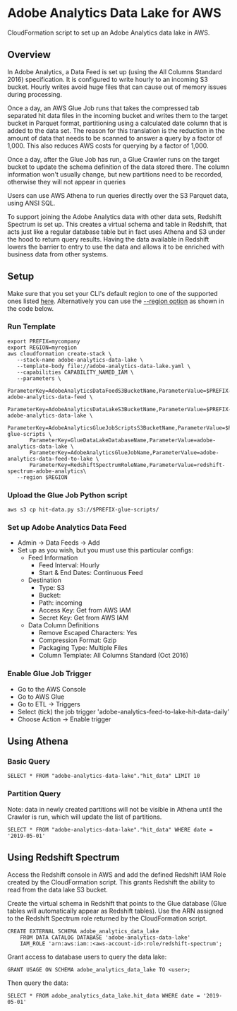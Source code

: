 # Adobe Analytics Data Lake for AWS

CloudFormation script to set up an Adobe Analytics data lake in AWS.

## Overview

In Adobe Analytics, a Data Feed is set up (using the All Columns Standard 2016)
specification.  It is configured to write hourly to an incoming S3 bucket.
Hourly writes avoid huge files that can cause out of memory issues during
processing.

Once a day, an AWS Glue Job runs that takes the compressed tab separated hit
data files in the incoming bucket and writes them to the target bucket in
Parquet format, partitioning using a calculated date column that is added to the
data set.  The reason for this translation is the reduction in the amount of
data that needs to be scanned to answer a query by a factor of 1,000.  This also
reduces AWS costs for querying by a factor of 1,000.

Once a day, after the Glue Job has run, a Glue Crawler runs on the target bucket
to update the schema definition of the data stored there.  The column
information won't usually change, but new partitions need to be recorded,
otherwise they will not appear in queries

Users can use AWS Athena to run queries directly over the S3 Parquet data, using
ANSI SQL.

To support joining the Adobe Analytics data with other data sets, Redshift
Spectrum is set up.  This creates a virtual schema and table in Redshift, that
acts just like a regular database table but in fact uses Athena and S3 under the
hood to return query results.  Having the data available in Redshift lowers the
barrier to entry to use the data and allows it to be enriched with business data
from other systems.

## Setup

Make sure that you set your CLI's default region to one of the supported ones listed [here](https://marketing.adobe.com/resources/help/en_US/reference/r_feed-destination.html). Alternatively you can use the [--region option](https://docs.aws.amazon.com/cli/latest/userguide/cli-configure-options.html) as shown in the code below.

### Run Template

    export PREFIX=mycompany
    export REGION=myregion
    aws cloudformation create-stack \
       --stack-name adobe-analytics-data-lake \
       --template-body file://adobe-analytics-data-lake.yaml \
       --capabilities CAPABILITY_NAMED_IAM \
       --parameters \
           ParameterKey=AdobeAnalyticsDataFeedS3BucketName,ParameterValue=$PREFIX-adobe-analytics-data-feed \
           ParameterKey=AdobeAnalyticsDataLakeS3BucketName,ParameterValue=$PREFIX-adobe-analytics-data-lake \
           ParameterKey=AdobeAnalyticsGlueJobScriptsS3BucketName,ParameterValue=$PREFIX-glue-scripts \
           ParameterKey=GlueDataLakeDatabaseName,ParameterValue=adobe-analytics-data-lake \
           ParameterKey=AdobeAnalyticsGlueJobName,ParameterValue=adobe-analytics-data-feed-to-lake \
           ParameterKey=RedshiftSpectrumRoleName,ParameterValue=redshift-spectrum-adobe-analytics\
       --region $REGION

### Upload the Glue Job Python script

    aws s3 cp hit-data.py s3://$PREFIX-glue-scripts/

### Set up Adobe Analytics Data Feed

* Admin -> Data Feeds -> Add
* Set up as you wish, but you must use this particular configs:
    * Feed Information
        * Feed Interval: Hourly
        * Start & End Dates: Continuous Feed
    * Destination
        * Type: S3
        * Bucket: <bucket-name>
        * Path: incoming
        * Access Key: Get from AWS IAM
       * Secret Key: Get from AWS IAM
    * Data Column Definitions
        * Remove Escaped Characters: Yes
        * Compression Format: Gzip
        * Packaging Type: Multiple Files
        * Column Template: All Columns Standard (Oct 2016)

### Enable Glue Job Trigger

* Go to the AWS Console
* Go to AWS Glue
* Go to ETL -> Triggers
* Select (tick) the job trigger 'adobe-analytics-feed-to-lake-hit-data-daily'
* Choose Action -> Enable trigger

## Using Athena

### Basic Query

    SELECT * FROM "adobe-analytics-data-lake"."hit_data" LIMIT 10

### Partition Query

Note: data in newly created partitions will not be visible in Athena until the Crawler 
is run, which will update the list of partitions.

    SELECT * FROM "adobe-analytics-data-lake"."hit_data" WHERE date = '2019-05-01'

## Using Redshift Spectrum

Access the Redshift console in AWS and add the defined Redshift IAM Role created by
the CloudFormation script.  This grants Redshift the ability to read from the data
lake S3 bucket.

Create the virtual schema in Redshift that points to the Glue database (Glue tables will
automatically appear as Redshift tables).  Use the ARN assigned to the Redshift Spectrum
role returned by the CloudFormation script.

    CREATE EXTERNAL SCHEMA adobe_analytics_data_lake
        FROM DATA CATALOG DATABASE 'adobe-analytics-data-lake' 
        IAM_ROLE 'arn:aws:iam::<aws-account-id>:role/redshift-spectrum';
 
Grant access to database users to query the data lake:

    GRANT USAGE ON SCHEMA adobe_analytics_data_lake TO <user>;

Then query the data:

    SELECT * FROM adobe_analytics_data_lake.hit_data WHERE date = '2019-05-01'

